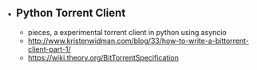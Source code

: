 

- ## Python Torrent Client
	- pieces, a experimental torrent client in python using asyncio
	- http://www.kristenwidman.com/blog/33/how-to-write-a-bittorrent-client-part-1/
	- https://wiki.theory.org/BitTorrentSpecification